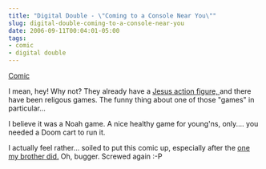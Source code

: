 ```yaml
---
title: "Digital Double - \"Coming to a Console Near You\""
slug: digital-double-coming-to-a-console-near-you
date: 2006-09-11T00:04:01-05:00
tags:
- comic
- digital double
---
```

[Comic](http://digitaldouble.smackjeeves.com/comics/61440/)

I mean, hey! Why not? They already have a [Jesus action figure, ](http://www.mcphee.com/items/10746.html) and there have been religous games. The funny thing about one of those "games" in particular...

I believe it was a Noah game. A nice healthy game for young'ns, only.... you needed a Doom cart to run it.

I actually feel rather... soiled to put this comic up, especially after the [one my brother did.](http://game-boyz.net/comic/20060911/) Oh, bugger. Screwed again :-P
